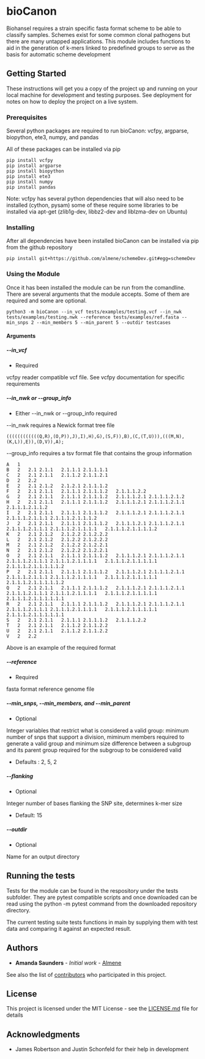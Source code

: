 # bioCanon

Biohansel requires a strain specific fasta format scheme to be able to classify samples.
Schemes exist for some common clonal pathogens but there are many untapped applications.
This module includes functions to aid in the generation of k-mers linked to predefined groups
to serve as the basis for automatic scheme development

## Getting Started

These instructions will get you a copy of the project up and running on your local machine for 
development and testing purposes. See deployment for notes on how to deploy the project on a live system.

### Prerequisites
Several python packages are required to run bioCanon:
vcfpy,
argparse,
biopython,
ete3,
numpy, and
pandas

All of these packages can be installed via pip
```
pip install vcfpy
pip install argparse
pip install biopython
pip install ete3
pip install numpy
pip install pandas
```
Note: vcfpy has several python dependencies that will also need to be installed (cython, pysam) some of these 
require some libraries to be installed via apt-get (zlib1g-dev,  libbz2-dev and liblzma-dev on Ubuntu)

### Installing

After all dependencies have been installed bioCanon can be installed via pip from the github repository

```
pip install git+https://github.com/almene/schemeDev.git#egg=schemeDev
```

### Using the Module

Once it has been installed the module can be run from the comandline.  There are several arguments that the module accepts.  Some of them are required and some are optional.

```
python3 -m bioCanon --in_vcf tests/examples/testing.vcf --in_nwk tests/examples/testing.nwk --reference tests/examples/ref.fasta --min_snps 2 --min_members 5 --min_parent 5 --outdir testcases
```

#### Arguments

##### --in_vcf
* Required

vcfpy reader compatible vcf file.  See vcfpy documentation for specific requirements

##### --in_nwk or --group_info
* Either --in_nwk or --group_info required

--in_nwk requires a Newick format tree file
```
((((((((((((Q,R),(O,P)),J),I),H),G),(S,F)),B),(C,(T,U))),(((M,N),(K,L)),E)),(D,V)),A);
```
--group_info requires a tsv format file that contains the group information

```
A	1	
B	2	2.1	2.1.1	2.1.1.1	2.1.1.1.1
C	2	2.1	2.1.1	2.1.1.2	2.1.1.2.1
D	2	2.2	
E	2	2.1	2.1.2	2.1.2.1	2.1.1.1.2
F	2	2.1	2.1.1	2.1.1.1	2.1.1.1.2	2.1.1.1.2.2
G	2	2.1	2.1.1	2.1.1.1	2.1.1.1.2	2.1.1.1.2.1	2.1.1.1.2.1.2
H	2	2.1	2.1.1	2.1.1.1	2.1.1.1.2	2.1.1.1.2.1	2.1.1.1.2.1.1	2.1.1.1.2.1.1.2
I	2	2.1	2.1.1	2.1.1.1	2.1.1.1.2	2.1.1.1.2.1	2.1.1.1.2.1.1	2.1.1.1.2.1.1.1	2.1.1.1.2.1.1.1.2
J	2	2.1	2.1.1	2.1.1.1	2.1.1.1.2	2.1.1.1.2.1	2.1.1.1.2.1.1	2.1.1.1.2.1.1.1	2.1.1.1.2.1.1.1.1	2.1.1.1.2.1.1.1.1.2
K	2	2.1	2.1.2	2.1.2.2	2.1.2.2.2
L	2	2.1	2.1.2	2.1.2.2	2.1.2.2.2
M	2	2.1	2.1.2	2.1.2.2	2.1.2.2.1
N	2	2.1	2.1.2	2.1.2.2	2.1.2.2.1
O	2	2.1	2.1.1	2.1.1.1	2.1.1.1.2	2.1.1.1.2.1	2.1.1.1.2.1.1	2.1.1.1.2.1.1.1	2.1.1.1.2.1.1.1.1	2.1.1.1.2.1.1.1.1.1	2.1.1.1.2.1.1.1.1.1.2
P	2	2.1	2.1.1	2.1.1.1	2.1.1.1.2	2.1.1.1.2.1	2.1.1.1.2.1.1	2.1.1.1.2.1.1.1	2.1.1.1.2.1.1.1.1	2.1.1.1.2.1.1.1.1.1	2.1.1.1.2.1.1.1.1.1.2
Q	2	2.1	2.1.1	2.1.1.1	2.1.1.1.2	2.1.1.1.2.1	2.1.1.1.2.1.1	2.1.1.1.2.1.1.1	2.1.1.1.2.1.1.1.1	2.1.1.1.2.1.1.1.1.1	2.1.1.1.2.1.1.1.1.1.1
R	2	2.1	2.1.1	2.1.1.1	2.1.1.1.2	2.1.1.1.2.1	2.1.1.1.2.1.1	2.1.1.1.2.1.1.1	2.1.1.1.2.1.1.1.1	2.1.1.1.2.1.1.1.1.1	2.1.1.1.2.1.1.1.1.1.1
S	2	2.1	2.1.1	2.1.1.1	2.1.1.1.2	2.1.1.1.2.2
T	2	2.1	2.1.1	2.1.1.2	2.1.1.2.2
U	2	2.1	2.1.1	2.1.1.2	2.1.1.2.2
V	2	2.2
```
Above is an example of the required format

##### --reference
* Required

fasta format reference genome file

##### --min_snps, --min_members, and --min_parent
* Optional

Integer variables that restrict what is considered a valid group: minimum number of snps that support a division, miminum members required to generate a valid group and minimum size difference between a subgroup and its parent group required for the subgroup to be considered valid

* Defaults : 2, 5, 2
##### --flanking
* Optional

Integer number of bases flanking the SNP site, determines k-mer size

* Default: 15

##### --outdir
* Optional

Name for an output directory

## Running the tests

Tests for the module can be found in the respository under the tests subfolder.  They are pytest compatible scripts and once downloaded can be read using the python -m pytest command from the downloaded repository directory.

The current testing suite tests functions in main by supplying them with test data and comparing it against an expected result.

## Authors

* **Amanda Saunders** - *Initial work* - [Almene](https://github.com/almene)

See also the list of [contributors](https://github.com/your/project/contributors) who participated in this project.

## License

This project is licensed under the MIT License - see the [LICENSE.md](LICENSE.md) file for details

## Acknowledgments

* James Robertson and Justin Schonfeld for their help in development
